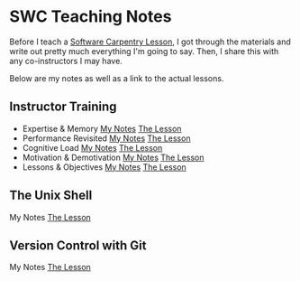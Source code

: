 # SWC Teaching Notes

Before I teach a [Software Carpentry Lesson](http://software-carpentry.org/lessons/), I got through the materials and write out pretty much everything I'm going to say. Then, I share this with any co-instructors I may have. 

Below are my notes as well as a link to the actual lessons.

## Instructor Training 
- Expertise & Memory [My Notes](ExpertiseMemory.md)   [The Lesson](http://swcarpentry.github.io/instructor-training/07-memory/)
- Performance Revisited [My Notes](PerformanceRevisited.md)   [The Lesson](http://swcarpentry.github.io/instructor-training/09-performance/)
- Cognitive Load [My Notes](CognitiveLoad.md)   [The Lesson](http://swcarpentry.github.io/instructor-training/10-load/)
- Motivation & Demotivation [My Notes](MotivationDemotivation.md)   [The Lesson](http://swcarpentry.github.io/instructor-training/18-motivation/)
- Lessons & Objectives [My Notes](LessonObjectives.md)   [The Lesson](http://swcarpentry.github.io/instructor-training/19-lessons/)

## The Unix Shell
My Notes [The Lesson](http://swcarpentry.github.io/shell-novice/)

## Version Control with Git
My Notes  [The Lesson](http://swcarpentry.github.io/git-novice/)
